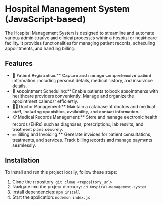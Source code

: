 # Hospital Management System (JavaScript-based)
The Hospital Management System is designed to streamline and automate various administrative and clinical processes within a hospital or healthcare facility. It provides functionalities for managing patient records, scheduling appointments, and handling billing.

## Features

- 🏥 Patient Registration:** Capture and manage comprehensive patient information, including personal details, medical history, and insurance details.
- 📅 Appointment Scheduling:** Enable patients to book appointments with healthcare providers conveniently. Manage and organize the appointment calendar efficiently.
- 👨‍⚕️ Doctor Management:** Maintain a database of doctors and medical staff, including specialties, availability, and contact information.
- 📋 Medical Records Management:** Store and manage electronic health records (EHRs) such as diagnoses, prescriptions, lab results, and treatment plans securely.
- 💵 Billing and Invoicing:** Generate invoices for patient consultations, treatments, and services. Track billing records and manage payments seamlessly.

## Installation

To install and run this project locally, follow these steps:

1. Clone the repository: `git clone <repository_url>`
2. Navigate into the project directory: `cd hospital-management-system`
3. Install dependencies: `npm install`
4. Start the application: `nodemon index.js`

 
 

